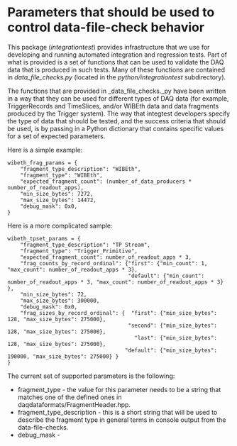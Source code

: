 # Parameters that should be used to control data-file-check behavior

This package (_integrationtest_) provides infrastructure that we use for developing and running automated integration and regression tests.  Part of what is provided is a set of functions that can be used to validate the DAQ data that is produced in such tests.  Many of these functions are contained in _data_file_checks.py_ (located in the _python/integrationtest_ subdirectory).

The functions that are provided in _data_file_checks._py have been written in a way that they can be used for different types of DAQ data (for example, TriggerRecords and TimeSlices, and/or WIBEth data and data fragments produced by the Trigger system).  The way that integtest developers specify the type of data that should be tested, and the success criteria that should be used, is by passing in a Python dictionary that contains specific values for a set of expected parameters.  

Here is a simple example:
```
wibeth_frag_params = {
    "fragment_type_description": "WIBEth",
    "fragment_type": "WIBEth",
    "expected_fragment_count": (number_of_data_producers * number_of_readout_apps),
    "min_size_bytes": 7272,
    "max_size_bytes": 14472,
    "debug_mask": 0x0,
}
```

Here is a more complicated sample:
```
wibeth_tpset_params = {
    "fragment_type_description": "TP Stream",
    "fragment_type": "Trigger_Primitive",
    "expected_fragment_count": number_of_readout_apps * 3,
    "frag_counts_by_record_ordinal": {"first": {"min_count": 1, "max_count": number_of_readout_apps * 3},
                                      "default": {"min_count": number_of_readout_apps * 3, "max_count": number_of_readout_apps * 3} },
    "min_size_bytes": 72,
    "max_size_bytes": 300000,
    "debug_mask": 0x0,
    "frag_sizes_by_record_ordinal": {  "first": {"min_size_bytes":    128, "max_size_bytes": 275000},
                                      "second": {"min_size_bytes":    128, "max_size_bytes": 275000},
                                        "last": {"min_size_bytes":    128, "max_size_bytes": 275000},
                                     "default": {"min_size_bytes": 190000, "max_size_bytes": 275000} }
}
```

The current set of supported parameters is the following:

- fragment_type - the value for this parameter needs to be a string that matches one of the defined ones in daqdataformats/FragmentHeader.hpp.
- fragment_type_description - this is a short string that will be used to describe the fragment type in general terms in console output from the data-file-checks.
- debug_mask - 
